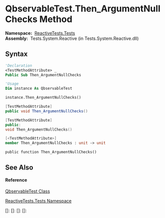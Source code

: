 # QbservableTest.Then\_ArgumentNullChecks Method

**Namespace:**  [ReactiveTests.Tests](ReactiveTests.Tests\ReactiveTests.Tests.md)  
**Assembly:**  Tests.System.Reactive (in Tests.System.Reactive.dll)

## Syntax

```vb
'Declaration
<TestMethodAttribute> _
Public Sub Then_ArgumentNullChecks
```

```vb
'Usage
Dim instance As QbservableTest

instance.Then_ArgumentNullChecks()
```

```csharp
[TestMethodAttribute]
public void Then_ArgumentNullChecks()
```

```c++
[TestMethodAttribute]
public:
void Then_ArgumentNullChecks()
```

```fsharp
[<TestMethodAttribute>]
member Then_ArgumentNullChecks : unit -> unit 
```

```jscript
public function Then_ArgumentNullChecks()
```

## See Also

#### Reference

[QbservableTest Class](QbservableTest\QbservableTest.md)

[ReactiveTests.Tests Namespace](ReactiveTests.Tests\ReactiveTests.Tests.md)

[]: 
[]: 
[]: 
[]: 
